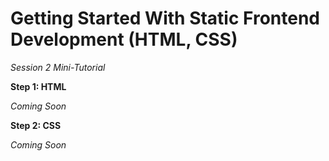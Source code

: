 # Getting Started With Static Frontend Development (HTML, CSS)
*Session 2 Mini-Tutorial*

**Step 1: HTML**

*Coming Soon*

**Step 2: CSS**

*Coming Soon*